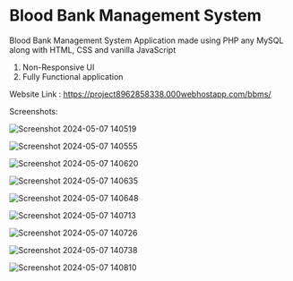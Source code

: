 # Blood Bank Management System
Blood Bank Management System Application made using PHP any MySQL along with HTML, CSS and vanilla JavaScript

1. Non-Responsive UI
2. Fully Functional application

Website Link : https://project8962858338.000webhostapp.com/bbms/ 

Screenshots:

![Screenshot 2024-05-07 140519](https://github.com/AniketJas/blood-bank-system/assets/44704054/0a35ab3d-08de-4140-87a3-943a4b50125e)

![Screenshot 2024-05-07 140555](https://github.com/AniketJas/blood-bank-system/assets/44704054/574c8e38-f8bf-429e-b660-9b2b35b9111b)

![Screenshot 2024-05-07 140620](https://github.com/AniketJas/blood-bank-system/assets/44704054/6932ec56-74f4-4f6a-b4d4-1b243f5150fd)

![Screenshot 2024-05-07 140635](https://github.com/AniketJas/blood-bank-system/assets/44704054/b96494ee-54c4-44d2-b83b-6a082a7ee558)

![Screenshot 2024-05-07 140648](https://github.com/AniketJas/blood-bank-system/assets/44704054/d7d5d09a-aa90-4154-a05e-e1ad225c1100)

![Screenshot 2024-05-07 140713](https://github.com/AniketJas/blood-bank-system/assets/44704054/e2373d22-92e0-464c-8976-cc0eaa9c5d9c)

![Screenshot 2024-05-07 140726](https://github.com/AniketJas/blood-bank-system/assets/44704054/c15ed02a-796f-43bc-b662-555cc66ac08c)

![Screenshot 2024-05-07 140738](https://github.com/AniketJas/blood-bank-system/assets/44704054/667e693e-109a-4f99-b43e-2c855fad0c75)

![Screenshot 2024-05-07 140810](https://github.com/AniketJas/blood-bank-system/assets/44704054/688d1b18-d8eb-4de2-9f41-e6e5ec7536c4)
